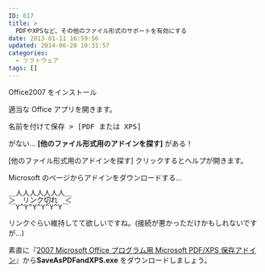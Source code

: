 ```yaml
---
ID: 617
title: >
  PDFやXPSなど、その他のファイル形式のサポートを有効にする
date: 2013-01-11 16:59:56
updated: 2014-06-20 10:31:57
categories:
  - ソフトウェア
tags: []
---
```


Office2007 をインストール

適当な Office アプリを開きます。

<pre>名前を付けて保存 > [PDF または XPS]</pre>

がない…
<b>[他のファイル形式用のアドインを探す]</b>
がある！

<!--more-->

[他のファイル形式用のアドインを探す] クリックするとヘルプが開きます。

Microsoft のページからアドインをダウンロードする…

<pre style="border:none;background:none;margin:0;line-height:1;">＿人人人人人人人＿
＞　リンク切れ　＜
￣Y^Y^Y^Y^Y^Y￣</pre>

リンクぐらい維持してて欲しいですね。<span class="text-muted">(接続が悪かっただけかもしれないですが…)</span>

素直に『<a href="http://www.microsoft.com/ja-jp/download/details.aspx?id=7" target="_blank">2007 Microsoft Office プログラム用 Microsoft PDF/XPS 保存アドイン</a>』から<b>SaveAsPDFandXPS.exe</b> をダウンロードしましょう。

